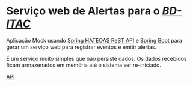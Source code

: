 # Serviço web de Alertas para o *[BD-ITAC](https://sites.google.com/site/interdproj2016/)*

Aplicação Mock usando [Spring HATEOAS ReST API](http://projects.spring.io/spring-hateoas) e [Spring Boot](http://projects.spring.io/spring-boot) para gerar um serviço web para registrar eventos e emitir alertas.

É um serviço muito simples que não persiste dados. Os dados recebidos ficam armazenados em memória até o sistema ser re-iniciado.

[API](https://cdn.rawgit.com/BD-ITAC/BD-ITAC/SP1_TS02/MockAlert/README.html)
